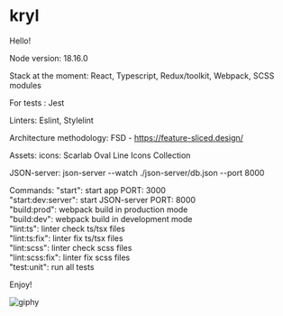 # kryl

Hello!

Node version: 18.16.0

Stack at the moment: React, Typescript, Redux/toolkit, Webpack, SCSS modules

For tests : Jest

Linters: Eslint, Stylelint

Architecture methodology: FSD - https://feature-sliced.design/

Assets: icons: Scarlab Oval Line Icons Collection

JSON-server: json-server --watch ./json-server/db.json --port 8000

Commands:
"start": start app PORT: 3000  
"start:dev:server": start JSON-server PORT: 8000  
"build:prod": webpack build in production mode  
"build:dev": webpack build in development mode  
"lint:ts": linter check ts/tsx files  
"lint:ts:fix": linter fix ts/tsx files  
"lint:scss": linter check scss files  
"lint:scss:fix": linter fix scss files  
"test:unit": run all tests

Enjoy!

![giphy](https://github.com/IliaKrylatykh/ikryl/assets/103941809/07dd7066-4ed5-4765-8c33-ed7b5397d4b9)
